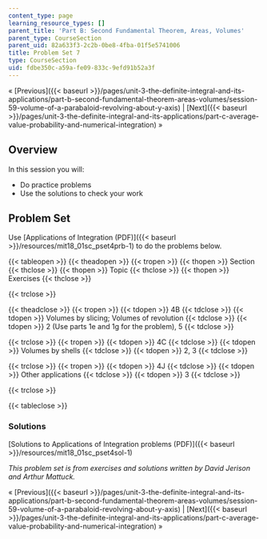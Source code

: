 ```yaml
---
content_type: page
learning_resource_types: []
parent_title: 'Part B: Second Fundamental Theorem, Areas, Volumes'
parent_type: CourseSection
parent_uid: 82a633f3-2c2b-0be8-4fba-01f5e5741006
title: Problem Set 7
type: CourseSection
uid: fdbe350c-a59a-fe09-833c-9efd91b52a3f
---
```


« [Previous]({{< baseurl >}}/pages/unit-3-the-definite-integral-and-its-applications/part-b-second-fundamental-theorem-areas-volumes/session-59-volume-of-a-parabaloid-revolving-about-y-axis) | [Next]({{< baseurl >}}/pages/unit-3-the-definite-integral-and-its-applications/part-c-average-value-probability-and-numerical-integration) »

Overview
--------

In this session you will:

*   Do practice problems
*   Use the solutions to check your work

Problem Set
-----------

Use [Applications of Integration (PDF)]({{< baseurl >}}/resources/mit18_01sc_pset4prb-1) to do the problems below.

{{< tableopen >}}
{{< theadopen >}}
{{< tropen >}}
{{< thopen >}}
Section
{{< thclose >}}
{{< thopen >}}
Topic
{{< thclose >}}
{{< thopen >}}
Exercises
{{< thclose >}}

{{< trclose >}}

{{< theadclose >}}
{{< tropen >}}
{{< tdopen >}}
4B
{{< tdclose >}}
{{< tdopen >}}
Volumes by slicing; Volumes of revolution
{{< tdclose >}}
{{< tdopen >}}
2 (Use parts 1e and 1g for the problem), 5
{{< tdclose >}}

{{< trclose >}}
{{< tropen >}}
{{< tdopen >}}
4C
{{< tdclose >}}
{{< tdopen >}}
Volumes by shells
{{< tdclose >}}
{{< tdopen >}}
2, 3
{{< tdclose >}}

{{< trclose >}}
{{< tropen >}}
{{< tdopen >}}
4J
{{< tdclose >}}
{{< tdopen >}}
Other applications
{{< tdclose >}}
{{< tdopen >}}
3
{{< tdclose >}}

{{< trclose >}}

{{< tableclose >}}

### Solutions

[Solutions to Applications of Integration problems (PDF)]({{< baseurl >}}/resources/mit18_01sc_pset4sol-1)

_This problem set is from exercises and solutions written by David Jerison and Arthur Mattuck._

« [Previous]({{< baseurl >}}/pages/unit-3-the-definite-integral-and-its-applications/part-b-second-fundamental-theorem-areas-volumes/session-59-volume-of-a-parabaloid-revolving-about-y-axis) | [Next]({{< baseurl >}}/pages/unit-3-the-definite-integral-and-its-applications/part-c-average-value-probability-and-numerical-integration) »